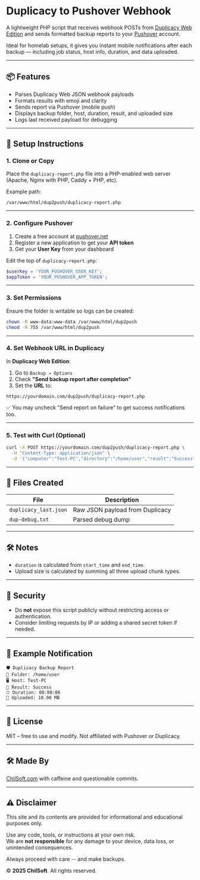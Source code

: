 # Duplicacy to Pushover Webhook

A lightweight PHP script that receives webhook POSTs from [Duplicacy Web Edition](https://duplicacy.com) and sends formatted backup reports to your [Pushover](https://pushover.net) account.

Ideal for homelab setups, it gives you instant mobile notifications after each backup — including job status, host info, duration, and data uploaded.

___

## 📦 Features

- Parses Duplicacy Web JSON webhook payloads
- Formats results with emoji and clarity
- Sends report via Pushover (mobile push)
- Displays backup folder, host, duration, result, and uploaded size
- Logs last received payload for debugging

___

## 🚀 Setup Instructions

### 1. Clone or Copy

Place the `duplicacy-report.php` file into a PHP-enabled web server (Apache, Nginx with PHP, Caddy + PHP, etc).

Example path:
```
/var/www/html/dup2push/duplicacy-report.php
```

---

### 2. Configure Pushover

1. Create a free account at [pushover.net](https://pushover.net)
2. Register a new application to get your **API token**
3. Get your **User Key** from your dashboard

Edit the top of `duplicacy-report.php`:

```php
$userKey = 'YOUR_PUSHOVER_USER_KEY';
$appToken = 'YOUR_PUSHOVER_APP_TOKEN';
```

---

### 3. Set Permissions

Ensure the folder is writable so logs can be created:

```bash
chown -R www-data:www-data /var/www/html/dup2push
chmod -R 755 /var/www/html/dup2push
```

---

### 4. Set Webhook URL in Duplicacy

In **Duplicacy Web Edition**:

1. Go to `Backup → Options`
2. Check **"Send backup report after completion"**
3. Set the **URL** to:

```
https://yourdomain.com/dup2push/duplicacy-report.php
```

✅ You may uncheck "Send report on failure" to get success notifications too.

---

### 5. Test with Curl (Optional)

```bash
curl -X POST https://yourdomain.com/dup2push/duplicacy-report.php \
  -H "Content-Type: application/json" \
  -d '{"computer":"Test-PC","directory":"/home/user","result":"Success","start_time":1752937103,"end_time":1752937109,"uploaded_chunk_size":0,"uploaded_file_chunk_size":10485760,"uploaded_metadata_chunk_size":4096}'
```

---

## 📝 Files Created

| File                  | Description                     |
|-----------------------|----------------------------------|
| `duplicacy_last.json` | Raw JSON payload from Duplicacy |
| `dup-debug.txt`       | Parsed debug dump               |

___

## 🛠️ Notes

- `duration` is calculated from `start_time` and `end_time`.
- Upload size is calculated by summing all three upload chunk types.

___

## 🔐 Security

- Do **not** expose this script publicly without restricting access or authentication.
- Consider limiting requests by IP or adding a shared secret token if needed.

___

## 📲 Example Notification

```
🛡️ Duplicacy Backup Report
📂 Folder: /home/user
🖥️ Host: Test-PC
📅 Result: Success
⏱ Duration: 00:00:06
💾 Uploaded: 10.00 MB
```

___

## 📜 License

MIT – free to use and modify. Not affiliated with Pushover or Duplicacy.

___

## 🛠 Made By

[ChilSoft.com](https://chilsoft.com) with caffeine and questionable commits.

___

## ⚠️ Disclaimer

This site and its contents are provided for informational and educational purposes only.

Use any code, tools, or instructions at your own risk.  
We are **not responsible** for any damage to your device, data loss, or unintended consequences.

Always proceed with care -- and make backups.

© **2025 ChilSoft**. All rights reserved.

